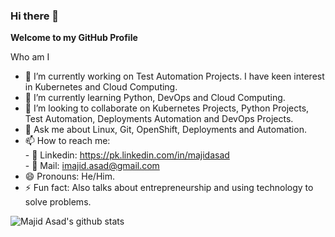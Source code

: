### Hi there 👋


**Welcome to my GitHub Profile**

Who am I

- 🔭 I’m currently working on Test Automation Projects. I have keen interest in Kubernetes and Cloud Computing. 
- 🌱 I’m currently learning Python, DevOps and Cloud Computing. 
- 👯 I’m looking to collaborate on Kubernetes Projects, Python Projects, Test Automation, Deployments Automation and DevOps Projects.
- 💬 Ask me about Linux, Git, OpenShift, Deployments and Automation.
- 📫 How to reach me: \
      - 📲 Linkedin: https://pk.linkedin.com/in/majidasad \
      - 📧 Mail: imajid.asad@gmail.com 
- 😄 Pronouns: He/Him.
- ⚡ Fun fact: Also talks about entrepreneurship and using technology to solve problems.

![Majid Asad's github stats](https://github-readme-stats.vercel.app/api?username=Majid-cloud&show_icons=true&hide_border=true)

